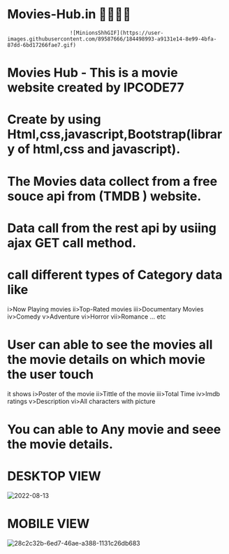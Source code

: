 # Movies-Hub.in 🎥🎥🍿🍿
                        ![MinionsShhGIF](https://user-images.githubusercontent.com/89587666/184498993-a9131e14-8e99-4bfa-87dd-6bd17266fae7.gif)
# Movies Hub - This is a movie website created by IPCODE77
# Create by using Html,css,javascript,Bootstrap(library of html,css and javascript).
# The Movies data collect from a free souce api from (TMDB ) website.
# Data call from the rest api by usiing ajax GET call method.
# call different types of Category data like 
  i>Now Playing movies
  ii>Top-Rated movies
  iii>Documentary Movies
  iv>Comedy
  v>Adventure 
  vi>Horror
  vii>Romance  ... etc
 # User can able to see the movies all the movie details on which movie the user touch
  it shows 
  i>Poster of the movie
  ii>Tittle of the movie
  iii>Total Time 
  iv>Imdb ratings
  v>Description
  vi>All characters with picture
 # You can able to Any movie and seee the movie details.
 
 # DESKTOP VIEW
 

![2022-08-13](https://user-images.githubusercontent.com/89587666/184499591-741fa11f-5a4e-4ea1-afb9-f79dfbf85c9c.png)

# MOBILE VIEW
![28c2c32b-6ed7-46ae-a388-1131c26db683](https://user-images.githubusercontent.com/89587666/184499611-8f6eb31f-790a-471f-aae1-1f2b76ca7218.jpg)

